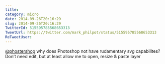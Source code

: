 ```yaml
---
title: 
category: micro
date: 2014-09-26T20:16:29
slug: 2014-09-26T20:16:29
TwitterId: 515595785568653313
TweetUrl: https://twitter.com/mark_philpot/status/515595785568653313
ReTweetUser: 
---
```


[@phostershop](https://twitter.com/phostershop) why does Photoshop not have rudamentary svg capabilites? Don’t need edit, but at least allow me to open, resize &amp; paste layer